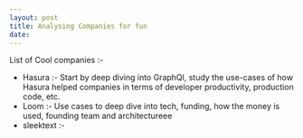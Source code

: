 ```yaml
---
layout: post
title: Analysing Companies for fun
date:  
---
```


List of Cool companies :- 
* Hasura :- Start by deep diving into GraphQl, study the use-cases of how Hasura helped companies in terms of developer productivity, production code, etc.
* Loom :- Use cases to deep dive into tech, funding, how the money is used, founding team and architectureee
* sleektext :- 

